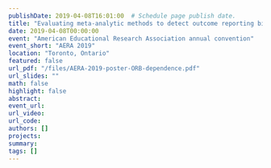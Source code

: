 ```yaml
---
publishDate: 2019-04-08T16:01:00  # Schedule page publish date.
title: "Evaluating meta-analytic methods to detect outcome reporting bias in the presence of dependent effect sizes"
date: 2019-04-08T00:00:00
event: "American Educational Research Association annual convention"
event_short: "AERA 2019"
location: "Toronto, Ontario"
featured: false
url_pdf: "/files/AERA-2019-poster-ORB-dependence.pdf"
url_slides: ""
math: false
highlight: false
abstract: 
event_url: 
url_video: 
url_code: 
authors: []
projects: 
summary: 
tags: []
---
```

